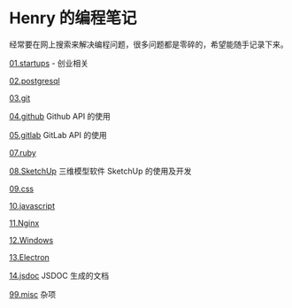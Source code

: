 # Henry 的编程笔记

经常要在网上搜索来解决编程问题，很多问题都是零碎的，希望能随手记录下来。

[01.startups](01.startups) - 创业相关

[02.postgresql](02.postgresql)

[03.git](03.git)

[04.github](04.github) Github API 的使用

[05.gitlab](05.gitlab) GitLab API 的使用

[07.ruby](07.ruby)

[08.SketchUp](08.SketchUp) 三维模型软件 SketchUp 的使用及开发

[09.css](09.css)

[10.javascript](10.javascript)

[11.Nginx](11.Nginx)

[12.Windows](12.Windows)

[13.Electron](13.Electron)

[14.jsdoc](14.jsdoc) JSDOC 生成的文档

[99.misc](99.misc) 杂项



